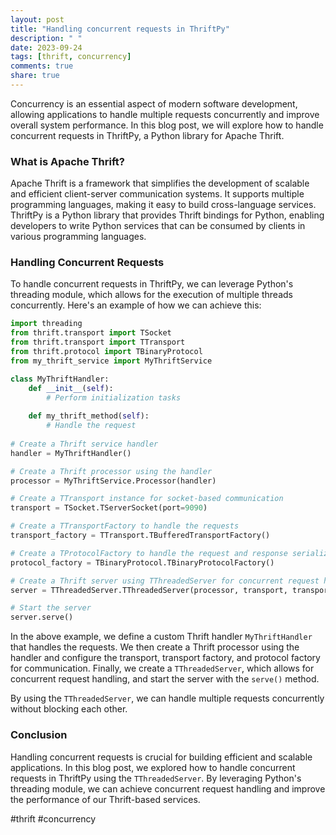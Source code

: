 ```yaml
---
layout: post
title: "Handling concurrent requests in ThriftPy"
description: " "
date: 2023-09-24
tags: [thrift, concurrency]
comments: true
share: true
---
```


Concurrency is an essential aspect of modern software development, allowing applications to handle multiple requests concurrently and improve overall system performance. In this blog post, we will explore how to handle concurrent requests in ThriftPy, a Python library for Apache Thrift.

### What is Apache Thrift?

Apache Thrift is a framework that simplifies the development of scalable and efficient client-server communication systems. It supports multiple programming languages, making it easy to build cross-language services. ThriftPy is a Python library that provides Thrift bindings for Python, enabling developers to write Python services that can be consumed by clients in various programming languages.

### Handling Concurrent Requests

To handle concurrent requests in ThriftPy, we can leverage Python's threading module, which allows for the execution of multiple threads concurrently. Here's an example of how we can achieve this:

```python
import threading
from thrift.transport import TSocket
from thrift.transport import TTransport
from thrift.protocol import TBinaryProtocol
from my_thrift_service import MyThriftService

class MyThriftHandler:
    def __init__(self):
        # Perform initialization tasks
    
    def my_thrift_method(self):
        # Handle the request
    
# Create a Thrift service handler
handler = MyThriftHandler()

# Create a Thrift processor using the handler
processor = MyThriftService.Processor(handler)

# Create a TTransport instance for socket-based communication
transport = TSocket.TServerSocket(port=9090)

# Create a TTransportFactory to handle the requests
transport_factory = TTransport.TBufferedTransportFactory()

# Create a TProtocolFactory to handle the request and response serialization
protocol_factory = TBinaryProtocol.TBinaryProtocolFactory()

# Create a Thrift server using TThreadedServer for concurrent request handling
server = TThreadedServer.TThreadedServer(processor, transport, transport_factory, protocol_factory)

# Start the server
server.serve()
```

In the above example, we define a custom Thrift handler `MyThriftHandler` that handles the requests. We then create a Thrift processor using the handler and configure the transport, transport factory, and protocol factory for communication. Finally, we create a `TThreadedServer`, which allows for concurrent request handling, and start the server with the `serve()` method.

By using the `TThreadedServer`, we can handle multiple requests concurrently without blocking each other.

### Conclusion

Handling concurrent requests is crucial for building efficient and scalable applications. In this blog post, we explored how to handle concurrent requests in ThriftPy using the `TThreadedServer`. By leveraging Python's threading module, we can achieve concurrent request handling and improve the performance of our Thrift-based services.

#thrift #concurrency